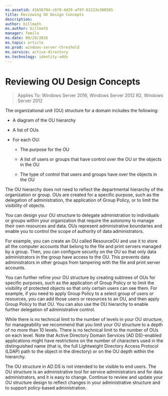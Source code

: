 ```yaml
---
ms.assetid: 41b56704-c6f9-4d29-af97-62123e300565
title: Reviewing OU Design Concepts
description:
author: billmath
ms.author: billmath
manager: femila
ms.date: 09/29/2016
ms.topic: article
ms.prod: windows-server-threshold
ms.service: active-directory
ms.technology: identity-adds
---
```


# Reviewing OU Design Concepts

>Applies To: Windows Server 2016, Windows Server 2012 R2, Windows Server 2012

The organizational unit (OU) structure for a domain includes the following:  
  
-   A diagram of the OU hierarchy  
  
-   A list of OUs  
  
-   For each OU:  
  
    -   The purpose for the OU  
  
    -   A list of users or groups that have control over the OU or the objects in the OU  
  
    -   The type of control that users and groups have over the objects in the OU  
  
The OU hierarchy does not need to reflect the departmental hierarchy of the organization or group. OUs are created for a specific purpose, such as the delegation of administration, the application of Group Policy, or to limit the visibility of objects.  
  
You can design your OU structure to delegate administration to individuals or groups within your organization that require the autonomy to manage their own resources and data. OUs represent administrative boundaries and enable you to control the scope of authority of data administrators.  
  
For example, you can create an OU called ResourceOU and use it to store all the computer accounts that belong to the file and print servers managed by a group. Then, you can configure security on the OU so that only data administrators in the group have access to the OU. This prevents data administrators in other groups from tampering with the file and print server accounts.  
  
You can further refine your OU structure by creating subtrees of OUs for specific purposes, such as the application of Group Policy or to limit the visibility of protected objects so that only certain users can see them. For example, if you need to apply Group Policy to a select group of users or resources, you can add those users or resources to an OU, and then apply Group Policy to that OU. You can also use the OU hierarchy to enable further delegation of administrative control.  
  
While there is no technical limit to the number of levels in your OU structure, for manageability we recommend that you limit your OU structure to a depth of no more than 10 levels. There is no technical limit to the number of OUs on each level. Note that Active Directory Domain Services (AD DS)-enabled applications might have restrictions on the number of characters used in the distinguished name (that is, the full Lightweight Directory Access Protocol (LDAP) path to the object in the directory) or on the OU depth within the hierarchy.  
  
The OU structure in AD DS is not intended to be visible to end users. The OU structure is an administrative tool for service administrators and for data administrators, and it is easy to change. Continue to review and update your OU structure design to reflect changes in your administrative structure and to support policy-based administration.  
  


